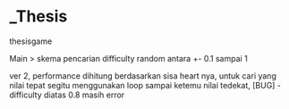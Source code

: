 # _Thesis
thesisgame

Main > skema pencarian difficulty random antara +- 0.1 sampai 1

ver 2, performance dihitung berdasarkan sisa heart nya, untuk cari yang nilai tepat segitu menggunakan loop sampai ketemu nilai tedekat,
[BUG] - difficulty diatas 0.8 masih error
